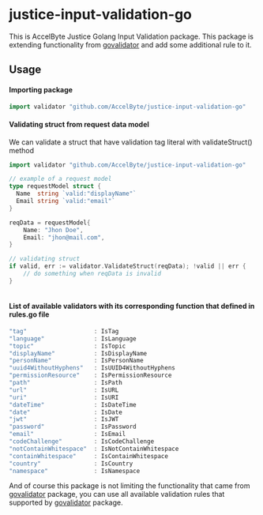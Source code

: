 # justice-input-validation-go

This is AccelByte Justice Golang Input Validation package. This package is extending functionality from [govalidator](https://github.com/asaskevich/govalidator) and add some additional rule to it.

## Usage

#### Importing package

```go
import validator "github.com/AccelByte/justice-input-validation-go"
```

#### Validating struct from request data model

We can validate a struct that have validation tag literal with validateStruct() method

```go
import validator "github.com/AccelByte/justice-input-validation-go"

// example of a request model
type requestModel struct {
  Name  string `valid:"displayName"`
  Email string `valid:"email"`
}

reqData = requestModel{
    Name: "Jhon Doe",
    Email: "jhon@mail.com",
}

// validating struct
if valid, err := validator.ValidateStruct(reqData); !valid || err {
    // do something when reqData is invalid
}
 
```

#### List of available validators with its corresponding function that defined in rules.go file

```go
"tag"                   : IsTag
"language"              : IsLanguage
"topic"                 : IsTopic
"displayName"           : IsDisplayName
"personName"            : IsPersonName
"uuid4WithoutHyphens"   : IsUUID4WithoutHyphens
"permissionResource"    : IsPermissionResource
"path"                  : IsPath
"url"                   : IsURL
"uri"                   : IsURI
"dateTime"              : IsDateTime
"date"                  : IsDate
"jwt"                   : IsJWT
"password"              : IsPassword
"email"                 : IsEmail
"codeChallenge"         : IsCodeChallenge
"notContainWhitespace"  : IsNotContainWhitespace
"containWhitespace"     : IsContainWhitespace
"country"               : IsCountry
"namespace"             : IsNamespace
```

And of course this package is not limiting the functionality that came from [govalidator](https://github.com/asaskevich/govalidator) package, you can use all available validation rules that supported by [govalidator](https://github.com/asaskevich/govalidator) package.